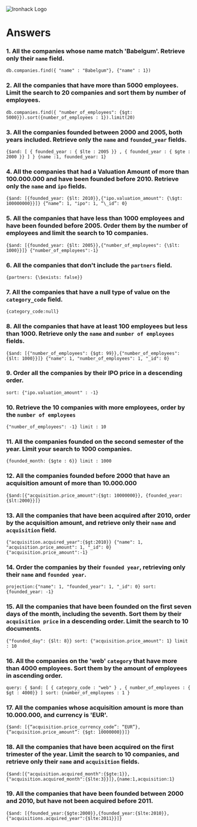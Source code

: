 ![Ironhack Logo](https://i.imgur.com/1QgrNNw.png)

# Answers

### 1. All the companies whose name match 'Babelgum'. Retrieve only their `name` field.

`db.companies.find({ "name" : "Babelgum"}, {"name" : 1})`

### 2. All the companies that have more than 5000 employees. Limit the search to 20 companies and sort them by **number of employees**.

`db.companies.find({ "number_of_employees": {$gt: 5000}}).sort({number_of_employees : 1}).limit(20)`

### 3. All the companies founded between 2000 and 2005, both years included. Retrieve only the `name` and `founded_year` fields.

`{$and: [ { founded_year : { $lte : 2005 }} , { founded_year : { $gte : 2000 }} ] } {name :1, founded_year: 1}`

### 4. All the companies that had a Valuation Amount of more than 100.000.000 and have been founded before 2010. Retrieve only the `name` and `ipo` fields.

`{$and: [{founded_year: {$lt: 2010}},{"ipo.valuation_amount": {\$gt: 100000000}}]} {“name”: 1, "ipo": 1, “\_id”: 0}`

### 5. All the companies that have less than 1000 employees and have been founded before 2005. Order them by the number of employees and limit the search to 10 companies.

`{$and: [{founded_year: {$lt: 2005}},{"number_of_employees": {\$lt: 1000}}]} {"number_of_employees":-1}`

### 6. All the companies that don't include the `partners` field.

`{partners: {\$exists: false}}`

### 7. All the companies that have a null type of value on the `category_code` field.

`{category_code:null}`

### 8. All the companies that have at least 100 employees but less than 1000. Retrieve only the `name` and `number of employees` fields.

`{$and: [{"number_of_employees": {$gt: 99}},{"number_of_employees": {$lt: 1000}}]} {"name": 1, "number_of_employees": 1, "_id": 0}`

### 9. Order all the companies by their IPO price in a descending order.

`sort: {"ipo.valuation_amount" : -1}`

### 10. Retrieve the 10 companies with more employees, order by the `number of employees`

`{"number_of_employees": -1} limit : 10`

### 11. All the companies founded on the second semester of the year. Limit your search to 1000 companies.

`{founded_month: {$gte : 6}} limit : 1000`

### 12. All the companies founded before 2000 that have an acquisition amount of more than 10.000.000

`{$and:[{"acquisition.price_amount":{$gt: 10000000}}, {founded_year:{$lt:2000}}]}`

### 13. All the companies that have been acquired after 2010, order by the acquisition amount, and retrieve only their `name` and `acquisition` field.

`{"acquisition.acquired_year":{$gt:2010}} {"name": 1, "acquisition.price_amount": 1, "_id": 0} {"acquisition.price_amount":-1}`

### 14. Order the companies by their `founded year`, retrieving only their `name` and `founded year`.

`projection:{"name": 1, "founded_year": 1, "_id": 0} sort: {founded_year: -1}`

### 15. All the companies that have been founded on the first seven days of the month, including the seventh. Sort them by their `acquisition price` in a descending order. Limit the search to 10 documents.

`{"founded_day": {$lt: 8}} sort: {"acquisition.price_amount": 1} limit : 10`

### 16. All the companies on the 'web' `category` that have more than 4000 employees. Sort them by the amount of employees in ascending order.

`query: { $and: [ { category_code : "web" } , { number_of_employees : { $gt : 4000}} ] sort: {number_of_employees : 1 }`

### 17. All the companies whose acquisition amount is more than 10.000.000, and currency is 'EUR'.

`{$and: [{“acquisition.price_currency_code”: “EUR”}, {“acquisition.price_amount”: {$gt: 10000000}}]}`

### 18. All the companies that have been acquired on the first trimester of the year. Limit the search to 10 companies, and retrieve only their `name` and `acquisition` fields.

`{$and:[{"acquisition.acquired_month":{$gte:1}},{"acquisition.acquired_month":{$lte:3}}]},{name:1,acquisition:1}`

### 19. All the companies that have been founded between 2000 and 2010, but have not been acquired before 2011.

`{$and: [{founded_year:{$gte:2000}},{founded_year:{$lte:2010}},{"acquisitions.acquired_year":{$lte:2011}}]}`

